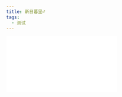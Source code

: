 ```yaml
---
title: 新日暮里♂
tags:
  - 测试
---
```


<iframe src="//player.bilibili.com/player.html?aid=2697667&bvid=BV1Hs411m7QY&cid=4213459&page=2" scrolling="no" border="0" frameborder="no" framespacing="0" allowfullscreen> </iframe>